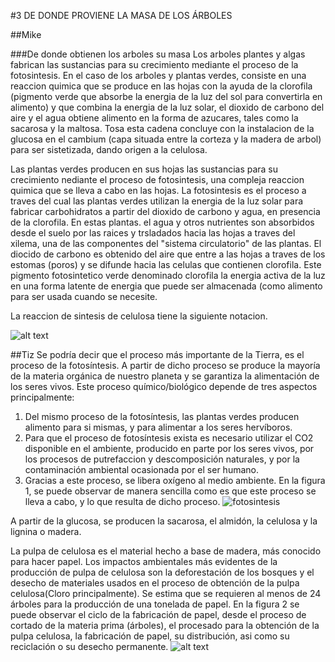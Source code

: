 #3 DE DONDE PROVIENE LA MASA DE LOS ÁRBOLES

##Mike

###De donde obtienen los arboles su masa
Los arboles plantes y algas fabrican las sustancias para su crecimiento mediante el proceso de la fotosintesis. 
En el caso de los arboles y plantas verdes, consiste en una reaccion quimica que se produce en las hojas con la ayuda de la clorofila (pigmento verde que absorbe la energia  de la luz  del sol para convertirla en alimento) y que combina la energia de la luz solar, el dioxido de carbono del aire y el agua obtiene alimento en la forma de azucares, tales como la sacarosa y la maltosa.
Tosa esta cadena concluye con la instalacion de la glucosa en el cambium (capa situada entre la corteza y la madera de arbol) para ser sistetizada, dando origen a la celulosa.

Las plantas verdes producen en sus hojas las sustancias para su crecimiento nediante el proceso de fotosintesis, una compleja reaccion quimica que se lleva a cabo en las hojas. La fotosintesis es el proceso a traves del cual las plantas verdes utilizan la energia de la luz solar para fabricar carbohidratos a partir del dioxido de carbono y agua, en presencia de la clorofila. En estas plantas. el agua y otros nutrientes son absorbidos desde el suelo por las raices y trsladados hacia las hojas a traves del xilema, una de las componentes del "sistema circulatorio" de las plantas. El diocido de carbono es obtenido del aire que entre a las hojas a traves de los estomas (poros) y se difunde hacia las celulas que contienen clorofila. Este pigmento fotosintetico verde denominado clorofila la energia activa de la luz en una forma latente de energia que puede ser almacenada (como alimento para ser usada cuando se necesite.

La reaccion de sintesis de celulosa tiene la siguiente notacion.

![alt text](http://i63.tinypic.com/25tazv9.jpg "Fotosintesis")



##Tiz
Se podría decir que el proceso más importante de la Tierra, es el proceso de la fotosíntesis. A partir de dicho proceso se produce
la mayoría de la materia orgánica de nuestro planeta y se garantiza la alimentación de los seres vivos. 
Este proceso químico/biológico depende de tres aspectos principalmente:
1. Del mismo proceso de la fotosíntesis, las plantas verdes producen alimento para si mismas, y para alimentar a los seres hervíboros.
2. Para que el proceso de fotosíntesis exista es necesario utilizar el CO2 disponible en el ambiente, producido en parte por los seres
vivos, por los procesos de putrefaccion y descomposición naturales, y por la contaminación ambiental ocasionada por el ser humano.
3. Gracias a este proceso, se libera oxígeno al medio ambiente.
En la figura 1, se puede observar de manera sencilla como es que este proceso se lleva a cabo, y lo que resulta de dicho proceso.
![fotosintesis](https://cloud.githubusercontent.com/assets/16943736/13577792/3517f620-e449-11e5-9ace-6fa042f86a59.jpg)

A partir de la glucosa, se producen la sacarosa, el almidón, la celulosa y la lignina o madera. 

La pulpa de celulosa es el material hecho a base de madera, más conocido para hacer papel. Los impactos ambientales más evidentes de 
la producción de pulpa de celulosa son la deforestación de los bosques y el desecho de materiales usados en el proceso de obtención de
la pulpa celulosa(Cloro principalmente). Se estima que se requieren al menos de 24 árboles para la producción de una tonelada de papel. 
En la figura 2 se puede observar el ciclo de la fabricación de papel, desde el proceso de cortado de la materia prima
(árboles), el procesado para la obtención de la pulpa celulosa, la fabricación de papel, su distribución, asi como su reciclación o su
desecho permanente. 
![alt text](http://1.bp.blogspot.com/-M-Lm8Orlc6s/TwIm8SpJU8I/AAAAAAAAANE/SiZ6bRui6OE/s1600/papel+1.jpg "fig2")

